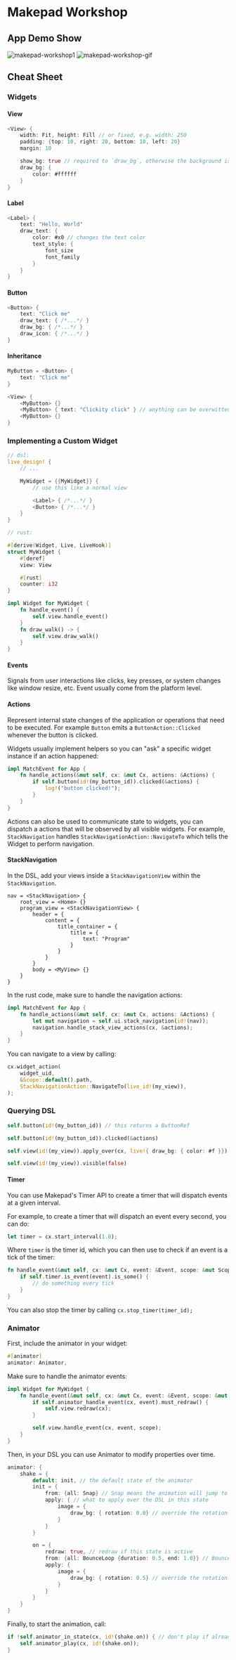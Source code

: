 # Makepad Workshop

## App Demo Show

![makepad-workshop1](imgs/makepad-workshop1.png)
![makepad-workshop-gif](imgs/makepad-workshop.gif)

## Cheat Sheet

### Widgets

#### View

```rust
<View> {
    width: Fit, height: Fill // or fixed, e.g. width: 250
    padding: {top: 10, right: 20, bottom: 10, left: 20}
    margin: 10

	show_bg: true // required to `draw_bg`, otherwise the background is transparent
	draw_bg: {
		color: #ffffff
	}
}
```

#### Label

```rust
<Label> {
	text: "Hello, World"
	draw_text: {
		color: #x0 // changes the text color
		text_style: {
			font_size
			font_family
		}
	}
}
```

#### Button

```rust
<Button> {
	text: "Click me"
	draw_text: { /*...*/ }
	draw_bg: { /*...*/ }
	draw_icon: { /*...*/ }
}
```

#### Inheritance

```rust
MyButton = <Button> {
	text: "Click me"
}

<View> {
	<MyButton> {}
	<MyButton> { text: "Clickity click" } // anything can be overwitten
	<MyButton> {}
}
```

### Implementing a Custom Widget

```rust
// dsl:
live_design! {
	// ...

	MyWidget = {{MyWidget}} {
		// use this like a normal view

		<Label> { /*...*/ }
		<Button> { /*...*/ }
	}
}

// rust:

#[derive(Widget, Live, LiveHook)]
struct MyWidget {
	#[deref]
	view: View

	#[rust]
	counter: i32
}

impl Widget for MyWidget {
	fn handle_event() {
		self.view.handle_event()
	}
	fn draw_walk() -> {
		self.view.draw_walk()
	}
}
```

#### Events

Signals from user interactions like clicks, key presses, or system changes like window resize, etc. Event usually come from the platform level.

#### Actions

Represent internal state changes of the application or operations that need to be executed.
For example `Button` emits a `ButtonAction::Clicked` whenever the button is clicked.

Widgets usually implement helpers so you can "ask" a specific widget instance if an action happened:

```rust
impl MatchEvent for App {
	fn handle_actions(&mut self, cx: &mut Cx, actions: &Actions) {
		if self.button(id!(my_button_id)).clicked(&actions) {
			log!("button clicked!");
		}
	}
}
```

Actions can also be used to communicate state to widgets, you can dispatch a actions that will be observed by all visible widgets.
For example, `StackNavigation` handles `StackNavigationAction::NavigateTo` which tells the Widget to perform navigation.

#### StackNavigation

In the DSL, add your views inside a `StackNavigationView` within the `StackNavigation`.

```
nav = <StackNavigation> {
    root_view = <Home> {}
    program_view = <StackNavigationView> {
        header = {
            content = {
                title_container = {
                    title = {
                        text: "Program"
                    }
                }
            }
        }
        body = <MyView> {}
    }
}
```

In the rust code, make sure to handle the navigation actions:

```rust
impl MatchEvent for App {
    fn handle_actions(&mut self, cx: &mut Cx, actions: &Actions) {
        let mut navigation = self.ui.stack_navigation(id!(nav));
        navigation.handle_stack_view_actions(cx, &actions);
    }
}
```

You can navigate to a view by calling:

```rust
cx.widget_action(
	widget_uid,
	&Scope::default().path,
	StackNavigationAction::NavigateTo(live_id!(my_view)),
);
```

### Querying DSL

```rust
self.button(id!(my_button_id)) // this returns a ButtonRef

self.button(id!(my_button_id)).clicked(&actions)

self.view(id!(my_view)).apply_over(cx, live!{ draw_bg: { color: #f }})

self.view(id!(my_view)).visible(false)
```

#### Timer

You can use Makepad's Timer API to create a timer that will dispatch events at a given interval.

For example, to create a timer that will dispatch an event every second, you can do:

```rust
let timer = cx.start_interval(1.0);
```

Where `timer` is the timer id, which you can then use to check
if an event is a tick of the timer:

```rust
fn handle_event(&mut self, cx: &mut Cx, event: &Event, scope: &mut Scope) {
    if self.timer.is_event(event).is_some() {
        // do something every tick
    }
}
```

You can also stop the timer by calling `cx.stop_timer(timer_id);`

### Animator

First, include the animator in your widget:

```rust
#[animator]
animator: Animator,
```

Make sure to handle the animator events:

```rust
impl Widget for MyWidget {
    fn handle_event(&mut self, cx: &mut Cx, event: &Event, scope: &mut Scope) {
        if self.animator_handle_event(cx, event).must_redraw() {
            self.view.redraw(cx);
        }

        self.view.handle_event(cx, event, scope);
    }
}
```

Then, in your DSL you can use Animator to modify properties over time.

```rust
animator: {
    shake = {
        default: init, // the default state of the animator
        init = {
            from: {all: Snap} // Snap means the animation will jump to the end state immediately
            apply: { // what to apply over the DSL in this state
                image = {
                    draw_bg: { rotation: 0.0} // override the rotation of the image
                }
            }
        }

        on = {
            redraw: true, // redraw if this state is active
            from: {all: BounceLoop {duration: 0.5, end: 1.0}} // BounceLoop means the animation will bounce back and forth
            apply: {
                image = {
                    draw_bg: { rotation: 0.5} // override the rotation of the image
                }
            }
        }
    }
}
```

Finally, to start the animation, call:

```rust
if !self.animator_in_state(cx, id!(shake.on)) { // don't play if already in that state
    self.animator_play(cx, id!(shake.on));
}
```
